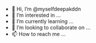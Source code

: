 - 👋 Hi, I’m @myselfdeepakddn
- 👀 I’m interested in ...
- 🌱 I’m currently learning ...
- 💞️ I’m looking to collaborate on ...
- 📫 How to reach me ...

<!---
myselfdeepakddn/myselfdeepakddn is a ✨ special ✨ repository because its `README.md` (this file) appears on your GitHub profile.
You can click the Preview link to take a look at your changes.
--->
